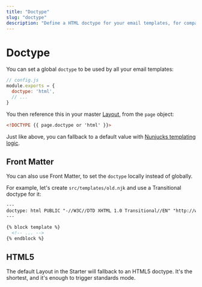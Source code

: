 ```yaml
---
title: "Doctype"
slug: "doctype"
description: "Define a HTML doctype for your email templates, for compatibility and accessibility purposes"
---
```


# Doctype

You can set a global `doctype` to be used by all your email templates:

```js
// config.js
module.exports = {
  doctype: 'html',
  // ...
}
```

You then reference this in your master [Layout](/docs/layouts/), from the `page` object:

```html
<!DOCTYPE {{ page.doctype or 'html' }}>
```

Just like above, you can fallback to a default value with [Nunjucks templating logic](https://mozilla.github.io/nunjucks/templating.html#logic).

## Front Matter

You can also use Front Matter, to set the `doctype` locally instead of globally. 

For example, let's create `src/templates/old.njk` and use a Transitional doctype for it:

```handlebars
---
doctype: html PUBLIC "-//W3C//DTD XHTML 1.0 Transitional//EN" "http://www.w3.org/TR/xhtml1/DTD/xhtml1-transitional.dtd"
---

{% block template %}
  <!-- ... -->
{% endblock %}
```

## HTML5

The default Layout in the Starter will fallback to an HTML5 doctype. It's the shortest, and it's enough to trigger standards mode.
